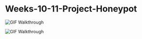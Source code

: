 # Weeks-10-11-Project-Honeypot

![GIF Walkthrough](http://g.recordit.co/0R2tKc71Gb.gif)


![GIF Walkthrough](http://g.recordit.co/EeVfkuAa1C.gif)
